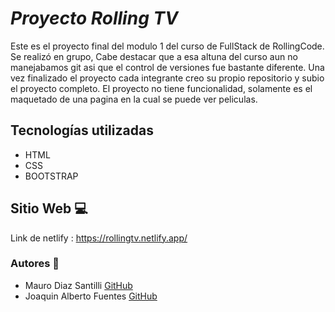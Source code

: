 # *Proyecto Rolling TV* 
Este es el proyecto final del modulo 1 del curso de FullStack de RollingCode. Se realizó en grupo, Cabe destacar que a esa altuna del 
curso aun no manejabamos git asi que el control de versiones fue bastante diferente. Una vez finalizado el proyecto cada integrante
creo su propio repositorio y subio el proyecto completo.
El proyecto no tiene funcionalidad, solamente es el maquetado de una pagina en la cual se puede ver peliculas.


## Tecnologías utilizadas
- HTML
- CSS
- BOOTSTRAP


## Sitio Web 💻
Link de netlify : https://rollingtv.netlify.app/

### Autores 👣
+ Mauro Diaz Santilli [GitHub](https://github.com/MauroDiazSantilli)
+ Joaquin Alberto Fuentes [GitHub](https://github.com/joaquin-fuentes)
